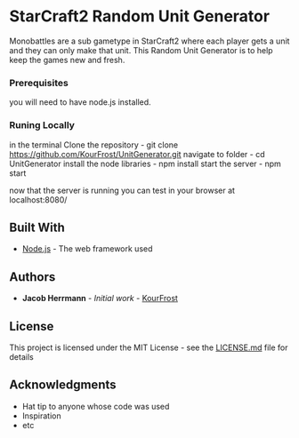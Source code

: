 # StarCraft2 Random Unit Generator

Monobattles are a sub gametype in StarCraft2 where each player gets a unit and they can only make that unit. This Random Unit Generator is to help keep the games new and fresh.

### Prerequisites

you will need to have node.js installed.

### Runing Locally

in the terminal
Clone the repository - git clone https://github.com/KourFrost/UnitGenerator.git
navigate to folder - cd UnitGenerator
install the node libraries - npm install
start the server - npm start

now that the server is running you can test in your browser at
localhost:8080/

## Built With

-   [Node.js](https://nodejs.org/en/) - The web framework used

## Authors

-   **Jacob Herrmann** - _Initial work_ - [KourFrost](https://github.com/KourFrost)

## License

This project is licensed under the MIT License - see the [LICENSE.md](LICENSE.md) file for details

## Acknowledgments

-   Hat tip to anyone whose code was used
-   Inspiration
-   etc
